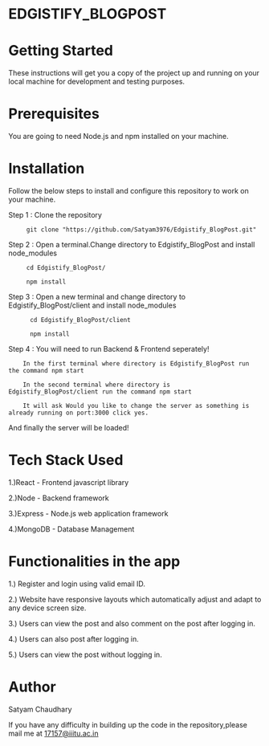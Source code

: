 
# EDGISTIFY_BLOGPOST

# Getting Started
These instructions will get you a copy of the project up and running on your local machine for development and testing purposes.

# Prerequisites
You are going to need Node.js and npm installed on your machine.

# Installation
Follow the below steps to install and configure this repository to work on your machine.

Step 1 : Clone the repository

         git clone "https://github.com/Satyam3976/Edgistify_BlogPost.git"

Step 2 : Open a terminal.Change directory to Edgistify_BlogPost and install node_modules

         cd Edgistify_BlogPost/
	 
         npm install

Step 3 : Open a new terminal and change directory to Edgistify_BlogPost/client and install node_modules

          cd Edgistify_BlogPost/client 
	 
	      npm install



Step 4 : You will need to run Backend & Frontend seperately!

	    In the first terminal where directory is Edgistify_BlogPost run the command npm start 
	 
	    In the second terminal where directory is Edgistify_BlogPost/client run the command npm start
	 
	    It will ask Would you like to change the server as something is already running on port:3000 click yes.
         
And finally the server will be loaded!

# Tech Stack Used
1.)React - Frontend javascript library

2.)Node - Backend framework

3.)Express - Node.js web application framework

4.)MongoDB - Database Management

# Functionalities in the app
1.) Register and login using valid email ID.

2.) Website have responsive layouts which automatically adjust and adapt to any device screen size.

3.) Users can view the post and also comment on the post after logging in.

4.) Users can also post after logging in.

5.) Users can view the post without logging in.

# Author
Satyam Chaudhary

If you have any difficulty in building up the code in the repository,please mail me at 
17157@iiitu.ac.in

